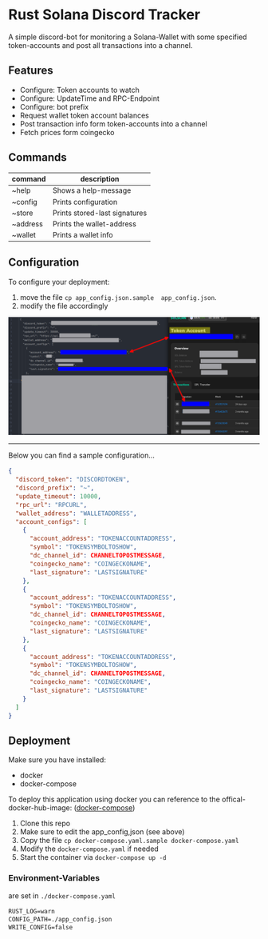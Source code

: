 # Rust Solana Discord Tracker

A simple discord-bot for monitoring a Solana-Wallet with some specified token-accounts and post all transactions into a
channel.

## Features

- Configure: Token accounts to watch
- Configure: UpdateTime and RPC-Endpoint
- Configure: bot prefix
- Request wallet token account balances
- Post transaction info form token-accounts into a channel
- Fetch prices form coingecko

## Commands

| command  | description                   |
|----------|-------------------------------|
| ~help    | Shows a help-message          | 
| ~config  | Prints configuration          | 
| ~store   | Prints stored-last signatures | 
| ~address | Prints the wallet-address     |
| ~wallet  | Prints a wallet info          | 

## Configuration

To configure your deployment:

1. move the file `cp app_config.json.sample  app_config.json`.
2. modify the file accordingly

![assign_accounts-to-monitor](Config_bot_image.png)


---
Below you can find a sample configuration...

```json
{
  "discord_token": "DISCORDTOKEN",
  "discord_prefix": "~",
  "update_timeout": 10000,
  "rpc_url": "RPCURL",
  "wallet_address": "WALLETADDRESS",
  "account_configs": [
    {
      "account_address": "TOKENACCOUNTADDRESS",
      "symbol": "TOKENSYMBOLTOSHOW",
      "dc_channel_id": CHANNELTOPOSTMESSAGE,
      "coingecko_name": "COINGECKONAME",
      "last_signature": "LASTSIGNATURE"
    },
    {
      "account_address": "TOKENACCOUNTADDRESS",
      "symbol": "TOKENSYMBOLTOSHOW",
      "dc_channel_id": CHANNELTOPOSTMESSAGE,
      "coingecko_name": "COINGECKONAME",
      "last_signature": "LASTSIGNATURE"
    },
    {
      "account_address": "TOKENACCOUNTADDRESS",
      "symbol": "TOKENSYMBOLTOSHOW",
      "dc_channel_id": CHANNELTOPOSTMESSAGE,
      "coingecko_name": "COINGECKONAME",
      "last_signature": "LASTSIGNATURE"
    }
  ]
}
```

## Deployment

Make sure you have installed:

- docker
- docker-compose

To deploy this application using docker you can reference to the offical-docker-hub-image:
([docker-compose](docker-compose.yaml.sample))

1. Clone this repo
2. Make sure to edit the app_config,json (see above)
3. Copy the file `cp docker-compose.yaml.sample docker-compose.yaml`
4. Modify the `docker-compose.yaml` if needed
5. Start the container via `docker-compose up -d`

### Environment-Variables

are set in `./docker-compose.yaml`

```dotenv
RUST_LOG=warn
CONFIG_PATH=./app_config.json
WRITE_CONFIG=false
```

